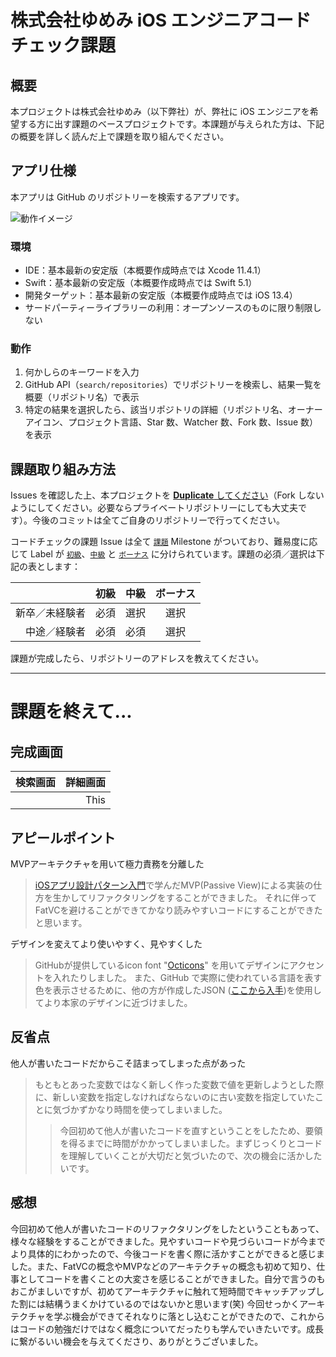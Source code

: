 # 株式会社ゆめみ iOS エンジニアコードチェック課題

## 概要

本プロジェクトは株式会社ゆめみ（以下弊社）が、弊社に iOS エンジニアを希望する方に出す課題のベースプロジェクトです。本課題が与えられた方は、下記の概要を詳しく読んだ上で課題を取り組んでください。

## アプリ仕様

本アプリは GitHub のリポジトリーを検索するアプリです。

![動作イメージ](README_Images/app.gif)

### 環境

- IDE：基本最新の安定版（本概要作成時点では Xcode 11.4.1）
- Swift：基本最新の安定版（本概要作成時点では Swift 5.1）
- 開発ターゲット：基本最新の安定版（本概要作成時点では iOS 13.4）
- サードパーティーライブラリーの利用：オープンソースのものに限り制限しない

### 動作

1. 何かしらのキーワードを入力
2. GitHub API（`search/repositories`）でリポジトリーを検索し、結果一覧を概要（リポジトリ名）で表示
3. 特定の結果を選択したら、該当リポジトリの詳細（リポジトリ名、オーナーアイコン、プロジェクト言語、Star 数、Watcher 数、Fork 数、Issue 数）を表示

## 課題取り組み方法

Issues を確認した上、本プロジェクトを [**Duplicate** してください](https://help.github.com/en/github/creating-cloning-and-archiving-repositories/duplicating-a-repository)（Fork しないようにしてください。必要ならプライベートリポジトリーにしても大丈夫です）。今後のコミットは全てご自身のリポジトリーで行ってください。

コードチェックの課題 Issue は全て [`課題`](https://github.com/yumemi/ios-engineer-codecheck/milestone/1) Milestone がついており、難易度に応じて Label が [`初級`](https://github.com/yumemi/ios-engineer-codecheck/issues?q=is%3Aopen+is%3Aissue+label%3A初級+milestone%3A課題)、[`中級`](https://github.com/yumemi/ios-engineer-codecheck/issues?q=is%3Aopen+is%3Aissue+label%3A中級+milestone%3A課題+) と [`ボーナス`](https://github.com/yumemi/ios-engineer-codecheck/issues?q=is%3Aopen+is%3Aissue+label%3Aボーナス+milestone%3A課題+) に分けられています。課題の必須／選択は下記の表とします：

|   | 初級 | 中級 | ボーナス
|--:|:--:|:--:|:--:|
| 新卒／未経験者 | 必須 | 選択 | 選択 |
| 中途／経験者 | 必須 | 必須 | 選択 |

課題が完成したら、リポジトリーのアドレスを教えてください。

---------------------------------------

# 課題を終えて...

## 完成画面
| 検索画面 | 詳細画面 | 
|:-----------|------------:|
|      | This        |

## アピールポイント
MVPアーキテクチャを用いて極力責務を分離した
> [iOSアプリ設計パターン入門](https://peaks.cc/books/iOS_architecture)で学んだMVP(Passive View)による実装の仕方を生かしてリファクタリングをすることができました。
> それに伴ってFatVCを避けることができてかなり読みやすいコードにすることができたと思います。


デザインを変えてより使いやすく、見やすくした
> GitHubが提供しているicon font "[Octicons](https://octicons-primer.vercel.app/octicons/)" を用いてデザインにアクセントを入れたりしました。
> また、GitHub で実際に使われている言語を表す色を表示させるために、他の方が作成したJSON ([ここから入手](https://github.com/doda/github-language-colors/blob/master/colors.json))を使用してより本家のデザインに近づけました。
> 

## 反省点
他人が書いたコードだからこそ詰まってしまった点があった
> もともとあった変数ではなく新しく作った変数で値を更新しようとした際に、新しい変数を指定しなければならないのに古い変数を指定していたことに気づかずかなり時間を使ってしまいました。
>> 今回初めて他人が書いたコードを直すということをしたため、要領を得るまでに時間がかかってしまいました。まずじっくりとコードを理解していくことが大切だと気づいたので、次の機会に活かしたいです。


## 感想
今回初めて他人が書いたコードのリファクタリングをしたということもあって、様々な経験をすることができました。見やすいコードや見づらいコードが今までより具体的にわかったので、今後コードを書く際に活かすことができると感じました。また、FatVCの概念やMVPなどのアーキテクチャの概念も初めて知り、仕事としてコードを書くことの大変さを感じることができました。自分で言うのもおこがましいですが、初めてアーキテクチャに触れて短時間でキャッチアップした割には結構うまくかけているのではないかと思います(笑) 今回せっかくアーキテクチャを学ぶ機会ができてそれなりに落とし込むことができたので、これからはコードの勉強だけではなく概念についてだったりも学んでいきたいです。成長に繋がるいい機会を与えてくださり、ありがとうございました。




